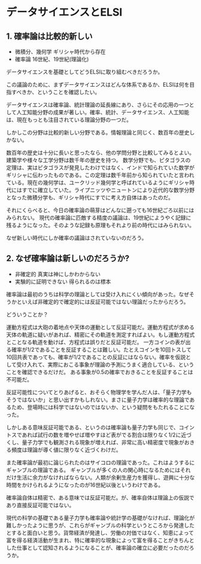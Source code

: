 # データサイエンスとELSI

## 1. 確率論は比較的新しい

- 微積分、幾何学 ギリシャ時代から存在
- 確率論  16世紀、19世紀(理論化)

データサイエンスを基礎としてどうELSIに取り組むべきだろうか。

この議論のために、まずデータサイエンスはどんな体系であるか、ELSIは何を目指すべきか、ということを確認したい。

データサイエンスは確率論、統計理論の延長線にあり、さらにその応用の一つとして人工知能分野の成果が著しい。確率、統計、データサイエンス、人工知能は、現在もっとも注目されている理論分野の一つだ。

しかしこの分野は比較的新しい分野である。情報理論と同じく、数百年の歴史しかない。

数百年の歴史は十分に長いと思ったなら、他の学問分野と比較してみるとよい。
建築学や様々な工学分野は数千年の歴史を持つ。
数学分野でも、ピタゴラスの定理は、実はピタゴラスが発見したわけではなく、インドで知られていた数学がギリシャに伝わったものである。この定理は数千年前から知られていたと言われている。現在の幾何学は、ユークリッド幾何学と呼ばれているようにギリシャ時代にはすでに確立していた。ライプニッツやニュートンにより近代的な数学分野となった微積分学も、ギリシャ時代にすでに考え方自体はあったのだ。

それにくらべると、今日の確率論の萌芽はどんなに遡っても16世紀ごろ以前にはみられない。
現代の確率論に匹敵する精度の議論は、19世紀にようやく記録に残るようになった。そのような記録も原理もそれより前の時代にはみられない。

なぜ新しい時代にしか確率の議論はされていないのだろう。

## 2. なぜ確率論は新しいのだろうか?

- 非確定的 真実は神にしかわからない
- 実験的に証明できない 得られるのは標本

確率論は最初のうちは科学の理論としては受け入れにくい傾向があった。なぜそうかといえば非確定的で確定的には反証可能ではない理論だったからだろう。

どういうことか？

運動方程式は大砲の着地点や天体の運動として反証可能だ。運動方程式が求める天体の軌道に疑いがあれば、精密にその軌道を測定すればよい。もし運動方程式とことなる軌道を動けば、方程式は誤りだと反証可能だ。
一方コインの表が出る確率が1/2であることを反証することは難しい。たとえコインを10回トスして10回共表であっても、確率が1/2であることの反証にはならない。確率を仮説として受け入れて、実際におこる事象が理論の予測にうまく適合している、ということを確認できるだけだ。
ある事象が0.5の確率でおきることを反証することは不可能だ。

反証可能性についてとりあげると、おそらく物理学を学んだ人は、「量子力学もそうではないか」と思い出すかもしれない。まさに量子力学は確率的な理論であるため、登場時には科学ではないのではないか、という疑問をもたれることになった。

しかしある意味反証可能である、というのは確率論も量子力学も同じで、コイントスであれば試行の数を増やせば増やすほど表がでる割合は限りなく1/2に近づくし、量子力学でも観測される現象が増えれば、非常に高い精密度で現象がおきる頻度は理論が導く値に限りなく近づくわけだ。

また確率論が最初に論じられたのはサイコロの理論であった。これはようするにギャンブルの理論である。
ギャンブルが多くの人の関心時になるためにはそれだけ生活に余力がなければならない。人類が余剰生産力を獲得し、遊興に十分な時間をかけられるようになったのが16世紀以後というわけである。

確率論自体は精密で、ある意味では反証可能だ。が、確率自体は理論上の仮説であり直接反証可能ではない。

現代の科学の基礎である量子力学も確率論や統計学の基礎がなければ、理論化が難しかったように思うが、これらがギャンブルの科学というところから発達したとすると面白いと思う。貨幣経済が発達し、労働の対価ではなく、知恵によって富を得る経済活動が生まれ、特に確率的な現象によって富を得ることがきちんとした仕事として認知されるようになることが、確率論の確立に必要だったのだろうか。